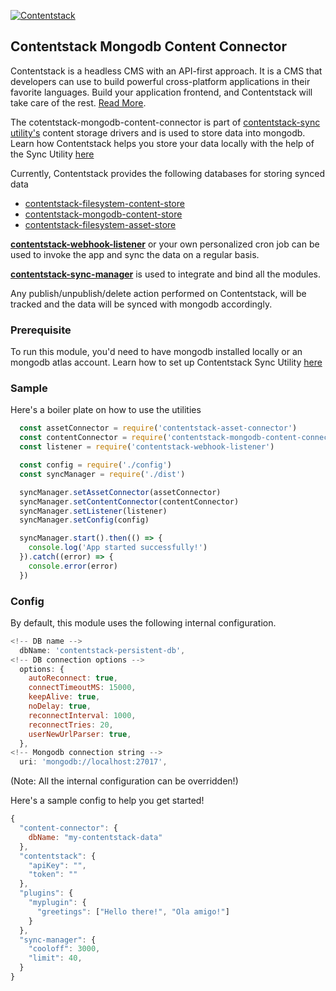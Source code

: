 [![Contentstack](https://www.contentstack.com/docs/static/images/contentstack.png)](https://www.contentstack.com/)

## Contentstack Mongodb Content Connector

Contentstack is a headless CMS with an API-first approach. It is a CMS that developers can use to build powerful cross-platform applications in their favorite languages. Build your application frontend, and Contentstack will take care of the rest. [Read More](https://www.contentstack.com/).

The cotentstack-mongodb-content-connector is part of [contentstack-sync utility's]() content storage drivers and is used to store data into mongodb. Learn how Contentstack helps you store your data locally with the help of the Sync Utility [here]()

Currently, Contentstack provides the following databases for storing synced data
- [contentstack-filesystem-content-store]()
- [contentstack-mongodb-content-store]()
- [contentstack-filesystem-asset-store]()

**[contentstack-webhook-listener]()** or your own personalized cron job can be used to invoke the app and sync the data on a regular basis.

**[contentstack-sync-manager]()** is used to integrate and bind all the modules.

Any publish/unpublish/delete action performed on Contentstack, will be tracked and the data will be synced with mongodb accordingly.

### Prerequisite

To run this module, you'd need to have mongodb installed locally or an mongodb atlas account.
Learn how to set up Contentstack Sync Utility [here]()

### Sample

Here's a boiler plate on how to use the utilities

```js
  const assetConnector = require('contentstack-asset-connector')
  const contentConnector = require('contentstack-mongodb-content-connector')
  const listener = require('contentstack-webhook-listener')

  const config = require('./config')
  const syncManager = require('./dist')

  syncManager.setAssetConnector(assetConnector)
  syncManager.setContentConnector(contentConnector)
  syncManager.setListener(listener)
  syncManager.setConfig(config)

  syncManager.start().then(() => {
    console.log('App started successfully!')
  }).catch((error) => {
    console.error(error)
  })
```

### Config

By default, this module uses the following internal configuration.

```js
<!-- DB name -->
  dbName: 'contentstack-persistent-db',
<!-- DB connection options -->
  options: {
    autoReconnect: true,
    connectTimeoutMS: 15000,
    keepAlive: true,
    noDelay: true,
    reconnectInterval: 1000,
    reconnectTries: 20,
    userNewUrlParser: true,
  },
<!-- Mongodb connection string -->
  uri: 'mongodb://localhost:27017',
```
(Note: All the internal configuration can be overridden!)

Here's a sample config to help you get started!
```js
{
  "content-connector": {
    dbName: "my-contentstack-data"
  },
  "contentstack": {
    "apiKey": "",
    "token": ""
  },
  "plugins": {
    "myplugin": {
      "greetings": ["Hello there!", "Ola amigo!"]
    }
  },
  "sync-manager": {
    "cooloff": 3000,
    "limit": 40,
  }
}
```